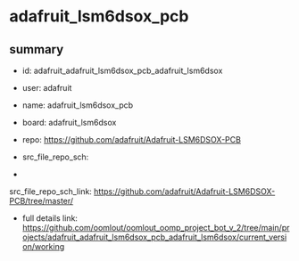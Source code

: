 # adafruit_lsm6dsox_pcb
 
## summary 
* id: adafruit_adafruit_lsm6dsox_pcb_adafruit_lsm6dsox
* user: adafruit
* name: adafruit_lsm6dsox_pcb
* board: adafruit_lsm6dsox
* repo: https://github.com/adafruit/Adafruit-LSM6DSOX-PCB



* src_file_repo_sch: 
*
 src_file_repo_sch_link: https://github.com/adafruit/Adafruit-LSM6DSOX-PCB/tree/master/
* full details link: https://github.com/oomlout/oomlout_oomp_project_bot_v_2/tree/main/projects/adafruit_adafruit_lsm6dsox_pcb_adafruit_lsm6dsox/current_version/working  






